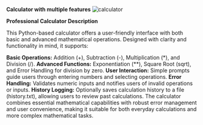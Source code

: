 **Calculator with multiple features**
![calculator](https://github.com/MiftahMJ/Python-Basic-to-Expert/assets/139647947/aefef6b7-6d56-46fd-b094-dc2db87d1097)

**Professional Calculator Description**

This Python-based calculator offers a user-friendly interface with both basic and advanced mathematical operations. Designed with clarity and functionality in mind, it supports:

**Basic Operations:** Addition (+), Subtraction (-), Multiplication (*), and Division (/).
**Advanced Functions:** Exponentiation (**), Square Root (sqrt), and Error Handling for division by zero.
**User Interaction:** Simple prompts guide users through entering numbers and selecting operations.
**Error Handling:** Validates numeric inputs and notifies users of invalid operations or inputs.
**History Logging:** Optionally saves calculation history to a file (history.txt), allowing users to review past calculations.
The calculator combines essential mathematical capabilities with robust error management and user convenience, making it suitable for both everyday calculations and more complex mathematical tasks.

